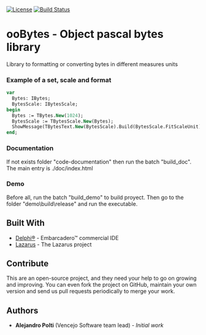 [![License](https://img.shields.io/badge/License-BSD%203--Clause-blue.svg)](https://opensource.org/licenses/BSD-3-Clause)
[![Build Status](https://travis-ci.org/VencejoSoftware/ooBytes.svg?branch=master)](https://travis-ci.org/VencejoSoftware/ooBytes)

# ooBytes - Object pascal bytes library
Library to formatting or converting bytes in different measures units

### Example of a set, scale and format
```pascal
var
  Bytes: IBytes;
  BytesScale: IBytesScale;
begin
  Bytes := TBytes.New(1024);
  BytesScale := TBytesScale.New(Bytes);
  ShowMessage(TBytesText.New(BytesScale).Build(BytesScale.FitScaleUnit));
end;
```

### Documentation
If not exists folder "code-documentation" then run the batch "build_doc". The main entry is ./doc/index.html

### Demo
Before all, run the batch "build_demo" to build proyect. Then go to the folder "demo\build\release\" and run the executable.

## Built With
* [Delphi&reg;](https://www.embarcadero.com/products/rad-studio) - Embarcadero&trade; commercial IDE
* [Lazarus](https://www.lazarus-ide.org/) - The Lazarus project

## Contribute
This are an open-source project, and they need your help to go on growing and improving.
You can even fork the project on GitHub, maintain your own version and send us pull requests periodically to merge your work.

## Authors
* **Alejandro Polti** (Vencejo Software team lead) - *Initial work*